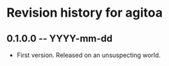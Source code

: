 # Revision history for agitoa

## 0.1.0.0 -- YYYY-mm-dd

* First version. Released on an unsuspecting world.
